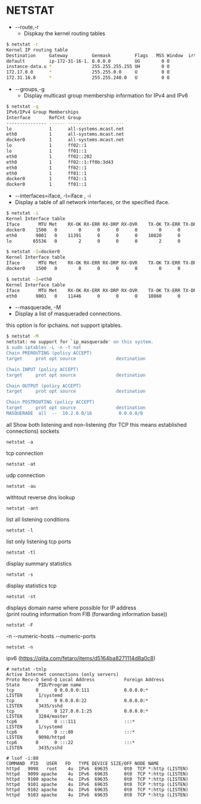 # NETSTAT

* --route,-r
  * Dispkay the kernel routing tables

```bash
$ netstat -r
Kernel IP routing table
Destination     Gateway         Genmask         Flags   MSS Window  irtt Iface
default         ip-172-31-16-1. 0.0.0.0         UG        0 0          0 eth0
instance-data.u *               255.255.255.255 UH        0 0          0 eth0
172.17.0.0      *               255.255.0.0     U         0 0          0 docker0
172.31.16.0     *               255.255.240.0   U         0 0          0 eth0
```

* --groups,-g
  * Display multicast group membership information for IPv4 and IPv6
```bash
$ netstat -g
IPv6/IPv4 Group Memberships
Interface       RefCnt Group
--------------- ------ ---------------------
lo              1      all-systems.mcast.net
eth0            1      all-systems.mcast.net
docker0         1      all-systems.mcast.net
lo              1      ff02::1
lo              1      ff01::1
eth0            1      ff02::202
eth0            1      ff02::1:ff0b:3d43
eth0            1      ff02::1
eth0            1      ff01::1
docker0         1      ff02::1
docker0         1      ff01::1
```

* --interfaces=iface, -I=iface , -i
 * Display a table of all network interfaces, or the specified iface.
```bash
$ netstat -i
Kernel Interface table
Iface       MTU Met    RX-OK RX-ERR RX-DRP RX-OVR    TX-OK TX-ERR TX-DRP TX-OVR Flg
docker0    1500   0        0      0      0      0        0      0      0      0 BMU
eth0       9001   0    11391      0      0      0    10820      0      0      0 BMRU
lo        65536   0        2      0      0      0        2      0      0      0 LRU
```

```bash
$ netstat -I=docker0
Kernel Interface table
Iface       MTU Met    RX-OK RX-ERR RX-DRP RX-OVR    TX-OK TX-ERR TX-DRP TX-OVR Flg
docker0    1500   0        0      0      0      0        0      0      0      0 BMU

$ netstat -I=eth0
Kernel Interface table
Iface       MTU Met    RX-OK RX-ERR RX-DRP RX-OVR    TX-OK TX-ERR TX-DRP TX-OVR Flg
eth0       9001   0    11446      0      0      0    10860      0      0      0 BMRU
```

* --masquerade, -M
 * Display a list of masqueraded connections.

this option is for ipchains. not support iptables.

```bash
$ netstat -M
netstat: no support for `ip_masquerade' on this system.
$ sudo iptables -L -n -t nat
Chain PREROUTING (policy ACCEPT)
target     prot opt source               destination

Chain INPUT (policy ACCEPT)
target     prot opt source               destination

Chain OUTPUT (policy ACCEPT)
target     prot opt source               destination

Chain POSTROUTING (policy ACCEPT)
target     prot opt source               destination
MASQUERADE  all  --  10.2.0.0/16          0.0.0.0/0
```


all Show  both listening and non-listening (for TCP this means established connections) sockets
```
netstat -a
```

tcp connection
```
netstat -at
```

udp connection
```
netstat -au
```

withtout reverse dns lookup
```
netstat -ant
```

list all listening conditions 
```
netstat -l
```

list only listening tcp ports
```
netstat -tl
```

display summary statistics
```
netstat -s
```

display statistics tcp
```
netstat -st
```

displays domain name where possible for IP address  
(print routing information from FIB (forwarding information base))
```
netstat -F
```

-n --numeric-hosts --numeric-ports
```
netstat -n
```


ipv6 (https://qiita.com/fetaro/items/d5164ba8271114d8a0c8)
```
# netstat -tnlp
Active Internet connections (only servers)
Proto Recv-Q Send-Q Local Address           Foreign Address         State       PID/Program name
tcp        0      0 0.0.0.0:111             0.0.0.0:*               LISTEN      1/systemd
tcp        0      0 0.0.0.0:22              0.0.0.0:*               LISTEN      3435/sshd
tcp        0      0 127.0.0.1:25            0.0.0.0:*               LISTEN      3284/master
tcp6       0      0 :::111                  :::*                    LISTEN      1/systemd
tcp6       0      0 :::80                   :::*                    LISTEN      9098/httpd
tcp6       0      0 :::22                   :::*                    LISTEN      3435/sshd
```
```
# lsof -i:80
COMMAND  PID   USER   FD   TYPE DEVICE SIZE/OFF NODE NAME
httpd   9098   root    4u  IPv6  69635      0t0  TCP *:http (LISTEN)
httpd   9099 apache    4u  IPv6  69635      0t0  TCP *:http (LISTEN)
httpd   9100 apache    4u  IPv6  69635      0t0  TCP *:http (LISTEN)
httpd   9101 apache    4u  IPv6  69635      0t0  TCP *:http (LISTEN)
httpd   9102 apache    4u  IPv6  69635      0t0  TCP *:http (LISTEN)
httpd   9103 apache    4u  IPv6  69635      0t0  TCP *:http (LISTEN)
```
